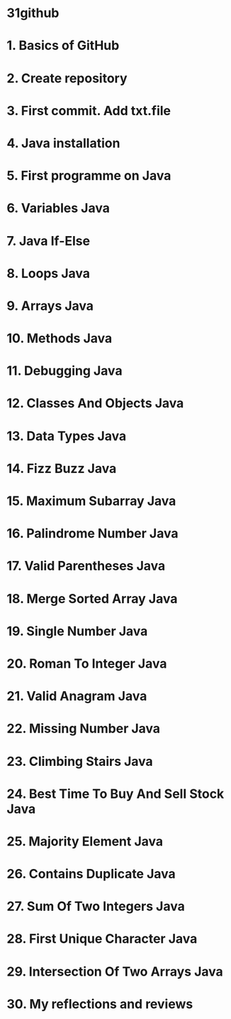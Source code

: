 # 31github
# 1. Basics of GitHub
# 2. Create repository 
# 3. First commit. Add txt.file
# 4. Java installation
# 5. First programme on Java
# 6. Variables Java
# 7. Java If-Else
# 8. Loops Java
# 9. Arrays Java
# 10. Methods Java
# 11. Debugging Java
# 12. Classes And Objects Java
# 13. Data Types Java
# 14. Fizz Buzz Java
# 15. Maximum Subarray Java
# 16. Palindrome Number Java
# 17. Valid Parentheses Java
# 18. Merge Sorted Array Java
# 19. Single Number Java
# 20. Roman To Integer Java
# 21. Valid Anagram Java
# 22. Missing Number Java
# 23. Climbing Stairs Java
# 24. Best Time To Buy And Sell Stock Java
# 25. Majority Element Java
# 26. Contains Duplicate Java
# 27. Sum Of Two Integers Java
# 28. First Unique Character Java
# 29. Intersection Of Two Arrays Java
# 30. My reflections and reviews
